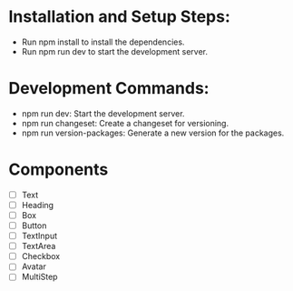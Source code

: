 # Installation and Setup Steps:
- Run npm install to install the dependencies.
- Run npm run dev to start the development server.
# Development Commands:
- npm run dev: Start the development server.
- npm run changeset: Create a changeset for versioning.
- npm run version-packages: Generate a new version for the packages.

# Components 

- [ ] Text
- [ ] Heading
- [ ] Box
- [ ] Button
- [ ] TextInput
- [ ] TextArea
- [ ] Checkbox
- [ ] Avatar
- [ ] MultiStep
